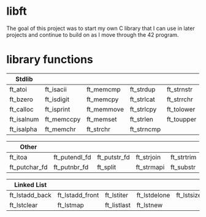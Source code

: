 # libft

The goal of this project was to start my own C library that I can use in later projects and continue to build on as I move through the 42 program. 

# library functions
|Stdlib      |            |             |            |             |
|------------|------------|-------------|------------|-------------|
|ft_atoi     |ft_isacii   |ft_memcmp    |ft_strdup   |ft_strnstr   | 
|ft_bzero    |ft_isdigit  |ft_memcpy    |ft_strlcat  |ft_strrchr   |
|ft_calloc   |ft_isprint  |ft_memmove   |ft_strlcpy  |ft_tolower   |
|ft_isalnum  |ft_memccpy  |ft_memset    |ft_strlen   |ft_toupper   |
|ft_isalpha  |ft_memchr   |ft_strchr    |ft_strncmp  |             |

|Other        |             |             |             |             |
|-------------|-------------|-------------|-------------|-------------|
|ft_itoa      |ft_putendl_fd|ft_putstr_fd |ft_strjoin   |ft_strtrim   | 
|ft_putchar_fd|ft_putnbr_fd |ft_split     |ft_strmapi   |ft_substr    |

|Linked List    |               |              |          |             |
|---------------|---------------|--------------|----------|-------------|
|ft_lstadd_back |ft_lstadd_front|ft_lstiter    |ft_lstdelone |ft_lstsize|
|ft_lstclear    |ft_lstmap      |ft_listlast   |ft_lstnew    |          |
